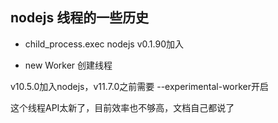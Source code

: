 ## nodejs 线程的一些历史

- child_process.exec nodejs v0.1.90加入

- new Worker 创建线程

v10.5.0加入nodejs，v11.7.0之前需要 --experimental-worker开启

这个线程API太新了，目前效率也不够高，文档自己都说了